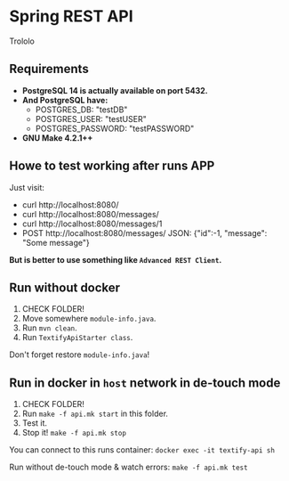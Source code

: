 # Spring REST API
Trololo
## Requirements
- **PostgreSQL 14 is actually available on port 5432.**
- **And PostgreSQL have:**
  - POSTGRES_DB: "testDB"
  - POSTGRES_USER: "testUSER"
  - POSTGRES_PASSWORD: "testPASSWORD"
- **GNU Make 4.2.1++**

## Howe to test working after runs APP
Just visit:
- curl http://localhost:8080/
- curl http://localhost:8080/messages/
- curl http://localhost:8080/messages/1
- POST http://localhost:8080/messages/ JSON: {"id":-1, "message": "Some message"}

**But is better to use something like `Advanced REST Client`.**

## Run without docker
1. CHECK FOLDER!
2. Move somewhere `module-info.java`.
3. Run `mvn clean`.
4. Run `TextifyApiStarter class`.

Don't forget restore `module-info.java`!

## Run in docker in `host` network in de-touch mode
1. CHECK FOLDER!
2. Run `make -f api.mk start` in this folder.
3. Test it.
4. Stop it! `make -f api.mk stop`

You can connect to this runs container: `docker exec -it textify-api sh`

Run without de-touch mode & watch errors: `make -f api.mk test`
